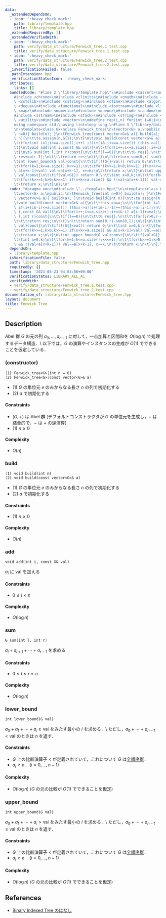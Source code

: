 ```yaml
---
data:
  _extendedDependsOn:
  - icon: ':heavy_check_mark:'
    path: library/template.hpp
    title: library/template.hpp
  _extendedRequiredBy: []
  _extendedVerifiedWith:
  - icon: ':heavy_check_mark:'
    path: verify/data_structure/Fenwick_tree.1.test.cpp
    title: verify/data_structure/Fenwick_tree.1.test.cpp
  - icon: ':heavy_check_mark:'
    path: verify/data_structure/Fenwick_tree.2.test.cpp
    title: verify/data_structure/Fenwick_tree.2.test.cpp
  _isVerificationFailed: false
  _pathExtension: hpp
  _verificationStatusIcon: ':heavy_check_mark:'
  attributes:
    links: []
  bundledCode: "#line 2 \"library/template.hpp\"\n#include <cassert>\n#include <cctype>\n\
    #include <chrono>\n#include <climits>\n#include <cmath>\n#include <cstdio>\n#include\
    \ <cstdlib>\n#include <cstring>\n#include <ctime>\n#include <algorithm>\n#include\
    \ <deque>\n#include <functional>\n#include <iostream>\n#include <limits>\n#include\
    \ <map>\n#include <numeric>\n#include <queue>\n#include <random>\n#include <set>\n\
    #include <sstream>\n#include <stack>\n#include <string>\n#include <tuple>\n#include\
    \ <utility>\n#include <vector>\n\n#define rep(i,n) for(int i=0;i<(n);i++)\n\n\
    using namespace std;\nusing lint=long long;\n#line 3 \"library/data_structure/Fenwick_tree.hpp\"\
    \n\ntemplate<class G>\nclass Fenwick_tree{\n\tvector<G> a;\npublic:\n\tFenwick_tree(int\
    \ n=0){ build(n); }\n\tFenwick_tree(const vector<G>& a){ build(a); }\n\tvoid build(int\
    \ n){\n\t\ta.assign(n,G{});\n\t}\n\tvoid build(const vector<G>& a){\n\t\tthis->a=a;\n\
    \t\tfor(int i=1;i<=a.size();i++) if(i+(i&-i)<=a.size()) (this->a)[i+(i&-i)-1]+=(this->a)[i-1];\n\
    \t}\n\tvoid add(int i,const G& val){\n\t\tfor(i++;i<=a.size();i+=i&-i) a[i-1]+=val;\n\
    \t}\n\tG sum(int l,int r)const{\n\t\tif(l==0){\n\t\t\tG res{};\n\t\t\tfor(;r>0;r-=r&-r)\
    \ res+=a[r-1];\n\t\t\treturn res;\n\t\t}\n\t\treturn sum(0,r)-sum(0,l);\n\t}\n\
    \tint lower_bound(G val)const{\n\t\tif(!(G{}<val)) return 0;\n\t\tint x=0,k;\n\
    \t\tfor(k=1;k<=a.size();k<<=1);\n\t\tfor(k>>=1;k>0;k>>=1) if(x+k<=a.size() &&\
    \ a[x+k-1]<val) val-=a[x+k-1], x+=k;\n\t\treturn x;\n\t}\n\tint upper_bound(G\
    \ val)const{\n\t\tif(val<G{}) return 0;\n\t\tint x=0,k;\n\t\tfor(k=1;k<=a.size();k<<=1);\n\
    \t\tfor(k>>=1;k>0;k>>=1) if(x+k<=a.size() && !(val<a[x+k-1])) val-=a[x+k-1], x+=k;\n\
    \t\treturn x;\n\t}\n};\n"
  code: "#pragma once\n#include \"../template.hpp\"\n\ntemplate<class G>\nclass Fenwick_tree{\n\
    \tvector<G> a;\npublic:\n\tFenwick_tree(int n=0){ build(n); }\n\tFenwick_tree(const\
    \ vector<G>& a){ build(a); }\n\tvoid build(int n){\n\t\ta.assign(n,G{});\n\t}\n\
    \tvoid build(const vector<G>& a){\n\t\tthis->a=a;\n\t\tfor(int i=1;i<=a.size();i++)\
    \ if(i+(i&-i)<=a.size()) (this->a)[i+(i&-i)-1]+=(this->a)[i-1];\n\t}\n\tvoid add(int\
    \ i,const G& val){\n\t\tfor(i++;i<=a.size();i+=i&-i) a[i-1]+=val;\n\t}\n\tG sum(int\
    \ l,int r)const{\n\t\tif(l==0){\n\t\t\tG res{};\n\t\t\tfor(;r>0;r-=r&-r) res+=a[r-1];\n\
    \t\t\treturn res;\n\t\t}\n\t\treturn sum(0,r)-sum(0,l);\n\t}\n\tint lower_bound(G\
    \ val)const{\n\t\tif(!(G{}<val)) return 0;\n\t\tint x=0,k;\n\t\tfor(k=1;k<=a.size();k<<=1);\n\
    \t\tfor(k>>=1;k>0;k>>=1) if(x+k<=a.size() && a[x+k-1]<val) val-=a[x+k-1], x+=k;\n\
    \t\treturn x;\n\t}\n\tint upper_bound(G val)const{\n\t\tif(val<G{}) return 0;\n\
    \t\tint x=0,k;\n\t\tfor(k=1;k<=a.size();k<<=1);\n\t\tfor(k>>=1;k>0;k>>=1) if(x+k<=a.size()\
    \ && !(val<a[x+k-1])) val-=a[x+k-1], x+=k;\n\t\treturn x;\n\t}\n};\n"
  dependsOn:
  - library/template.hpp
  isVerificationFile: false
  path: library/data_structure/Fenwick_tree.hpp
  requiredBy: []
  timestamp: '2021-05-23 04:03:50+09:00'
  verificationStatus: LIBRARY_ALL_AC
  verifiedWith:
  - verify/data_structure/Fenwick_tree.1.test.cpp
  - verify/data_structure/Fenwick_tree.2.test.cpp
documentation_of: library/data_structure/Fenwick_tree.hpp
layout: document
title: Fenwick Tree
---
```


## Description
Abel 群 $G$ の元の列 $a_0,\ldots,a_{n-1}$ に対して，一点加算と区間和を $O(\log n)$ で処理するデータ構造．\\
以下では，$G$ の演算やインスタンスの生成が $O(1)$ でできることを仮定している．

### (constructor)
```
(1) Fenwick_tree<G>(int n = 0)
(2) Fenwick_tree<G>(const vector<G>& a)
```
- (1) $G$ の単位元 $e$ のみからなる長さ $n$ の列で初期化する
- (2) $a$ で初期化する

#### Constraints
- $(G,+)$ は Abel 群 (デフォルトコンストラクタが $G$ の単位元を生成し，$+$ は結合的で，$-$ は $+$ の逆演算)
- (1) $n\ge0$

#### Complexity
- $O(n)$

### build
```
(1) void build(int n)
(2) void build(const vector<G>& a)
```
- (1) $G$ の単位元 $e$ のみからなる長さ $n$ の列で初期化する
- (2) $a$ で初期化する

#### Constraints
- (1) $n\ge0$

#### Complexity
- $O(n)$

### add
```
void add(int i, const G& val)
```
$a_i$ に $\mathrm{val}$ を加える

#### Constraints
- $0\le i\lt n$

#### Complexity
- $O(\log n)$

### sum
```
G sum(int l, int r)
```
$a_l+a_{l+1}+\cdots+a_{r-1}$ を求める

#### Constraints
- $0\le l\le r\le n$

#### Complexity
- $O(\log n)$

### lower_bound
```
int lower_bound(G val)
```
$a_0+a_1+\cdots+a_i\ge\mathrm{val}$ をみたす最小の $i$ を求める．\\
ただし，$a_0+\cdots+a_{n-1}\lt\mathrm{val}$ のときは $n$ を返す．

#### Constraints
- $G$ 上の比較演算子 $<$ が定義されていて，これについて $G$ は[全順序群](https://en.wikipedia.org/wiki/Linearly_ordered_group)．
- $a_i\ge e\quad(i=0,\ldots,n-1)$

#### Complexity
- $O(\log n)$ ($G$ の元の比較が $O(1)$ でできることを仮定)

### upper_bound
```
int upper_bound(G val)
```
$a_0+a_1+\cdots+a_i\gt\mathrm{val}$ をみたす最小の $i$ を求める．\\
ただし，$a_0+\cdots+a_{n-1}\le\mathrm{val}$ のときは $n$ を返す．

#### Constraints
- $G$ 上の比較演算子 $<$ が定義されていて，これについて $G$ は[全順序群](https://en.wikipedia.org/wiki/Linearly_ordered_group)．
- $a_i\ge e\quad(i=0,\ldots,n-1)$

#### Complexity
- $O(\log n)$ ($G$ の元の比較が $O(1)$ でできることを仮定)

## References
- [Binary Indexed Tree のはなし](http://hos.ac/slides/20140319_bit.pdf)
